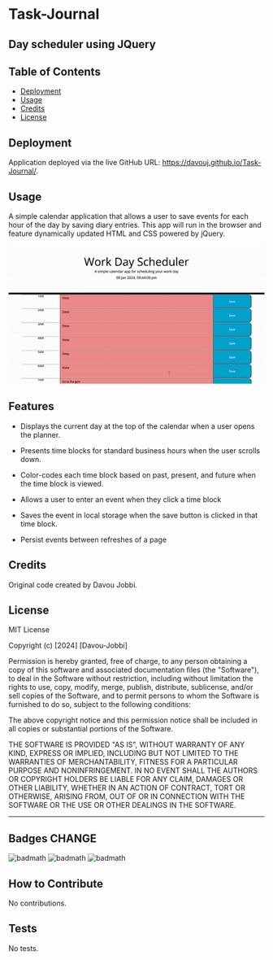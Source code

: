# Task-Journal
## Day scheduler using JQuery

## Table of Contents 


- [Deployment](#deployment)
- [Usage](#usage)
- [Credits](#credits)
- [License](#license)

## Deployment

Application deployed via the live GitHub URL: https://davouj.github.io/Task-Journal/.


## Usage

A simple calendar application that allows a user to save events for each hour of the day by saving diary entries. This app will run in the browser and feature dynamically updated HTML and CSS powered by jQuery.

![Gif of page](/assets/images/page.gif)

## Features

* Displays the current day at the top of the calendar when a user opens the planner.

* Presents time blocks for standard business hours when the user scrolls down.

* Color-codes each time block based on past, present, and future when the time block is viewed.

* Allows a user to enter an event when they click a time block

* Saves the event in local storage when the save button is clicked in that time block.

* Persist events between refreshes of a page



## Credits

Original code created by Davou Jobbi.

## License

MIT License

Copyright (c) [2024] [Davou-Jobbi]

Permission is hereby granted, free of charge, to any person obtaining a copy
of this software and associated documentation files (the "Software"), to deal
in the Software without restriction, including without limitation the rights
to use, copy, modify, merge, publish, distribute, sublicense, and/or sell
copies of the Software, and to permit persons to whom the Software is
furnished to do so, subject to the following conditions:

The above copyright notice and this permission notice shall be included in all
copies or substantial portions of the Software.

THE SOFTWARE IS PROVIDED "AS IS", WITHOUT WARRANTY OF ANY KIND, EXPRESS OR
IMPLIED, INCLUDING BUT NOT LIMITED TO THE WARRANTIES OF MERCHANTABILITY,
FITNESS FOR A PARTICULAR PURPOSE AND NONINFRINGEMENT. IN NO EVENT SHALL THE
AUTHORS OR COPYRIGHT HOLDERS BE LIABLE FOR ANY CLAIM, DAMAGES OR OTHER
LIABILITY, WHETHER IN AN ACTION OF CONTRACT, TORT OR OTHERWISE, ARISING FROM,
OUT OF OR IN CONNECTION WITH THE SOFTWARE OR THE USE OR OTHER DEALINGS IN THE
SOFTWARE.

---

## Badges CHANGE

![badmath](https://img.shields.io/badge/HTML-74.3-blue)
![badmath](https://img.shields.io/badge/CSS-11.5-orange)
![badmath](https://img.shields.io/badge/js-14.2-purple)

## How to Contribute

No contributions.

## Tests

No tests.
